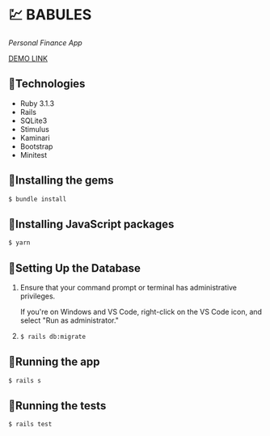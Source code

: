 # 💹 BABULES

*Personal Finance App*

[DEMO LINK](https://RailRoadDev.github.io/finance_app/) 

## 🔹Technologies

<ul>
    <li>Ruby 3.1.3</li>
    <li>Rails</li> 
    <li>SQLite3</li>
    <li>Stimulus</li>
    <li>Kaminari</li>
    <li>Bootstrap</li>
    <li>Minitest</li>       
</ul>

## 🔹Installing the gems
```bash
$ bundle install
```
## 🔹Installing JavaScript packages 
```bash
$ yarn
```
## 🔹Setting Up the Database
<ol>
    <li>
      <p>Ensure that your command prompt or terminal has administrative privileges.</p>
      <p>If you're on Windows and VS Code, right-click on the VS Code icon, and select "Run as administrator."</p> 
    </li>
    <li>

```bash
$ rails db:migrate
```
   </li>
</ol>

## 🔹Running the app
```bash
$ rails s
```
## 🔹Running the tests
```bash
$ rails test
```


  




